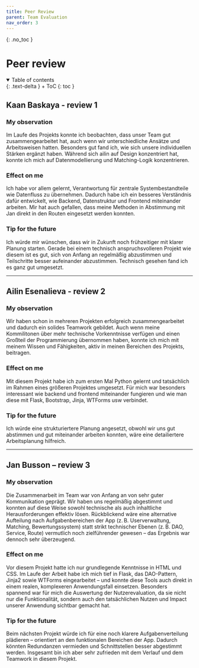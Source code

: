 ```yaml
---
title: Peer Review
parent: Team Evaluation
nav_order: 3
---
```


{: .no_toc }
# Peer review

<details open markdown="block">
{: .text-delta }
<summary>Table of contents</summary>
+ ToC
{: toc }
</details>

## Kaan Baskaya - review 1

### My observation

Im Laufe des Projekts konnte ich beobachten, dass unser Team gut zusammengearbeitet hat, auch wenn wir unterschiedliche Ansätze und Arbeitsweisen hatten. Besonders gut fand ich, wie sich unsere individuellen Stärken ergänzt haben. Während sich ailin auf Design konzentriert hat, konnte ich mich auf Datenmodellierung und Matching-Logik konzentrieren.

### Effect on me

Ich habe vor allem gelernt, Verantwortung für zentrale Systembestandteile wie Datenfluss zu übernehmen. Dadurch habe ich ein besseres Verständnis dafür entwickelt, wie Backend, Datenstruktur und Frontend miteinander arbeiten. Mir hat auch gefallen, dass meine Methoden in Abstimmung mit Jan direkt in den Routen eingesetzt werden konnten.
### Tip for the future

Ich würde mir wünschen, dass wir in Zukunft noch frühzeitiger mit klarer Planung starten. Gerade bei einem technisch anspruchsvolleren Projekt wie diesem ist es gut, sich von Anfang an regelmäßig abzustimmen und Teilschritte besser aufeinander abzustimmen. Technisch gesehen fand ich es ganz gut umgesetzt. 

---

## Ailin Esenalieva - review 2

### My observation

Wir haben schon in mehreren Projekten erfolgreich zusammengearbeitet und dadurch ein solides Teamwork gebildet. Auch wenn meine Kommilitonen über mehr technische Vorkenntnisse verfügen und einen Großteil der Programmierung übernommen haben, konnte ich mich mit meinem Wissen und Fähigkeiten, aktiv in meinen Bereichen des Projekts, beitragen.

### Effect on me

Mit diesem Projekt habe ich zum ersten Mal Python gelernt und tatsächlich im Rahmen eines größeren Projektes umgesetzt. Für mich war besonders interessant wie backend und frontend miteinander fungieren und wie man diese mit Flask, Bootstrap, Jinja, WTForms usw verbindet. 

### Tip for the future

Ich würde eine strukturiertere Planung angesetzt, obwohl wir uns gut abstimmen und gut miteinander arbeiten konnten, wäre eine detailiertere Arbeitsplanung hilfreich.

---

## Jan Busson – review 3

### My observation

Die Zusammenarbeit im Team war von Anfang an von sehr guter Kommunikation geprägt. Wir haben uns regelmäßig abgestimmt und konnten auf diese Weise sowohl technische als auch inhaltliche Herausforderungen effektiv lösen. Rückblickend wäre eine alternative Aufteilung nach Aufgabenbereichen der App (z. B. Userverwaltung, Matching, Bewertungssystem) statt strikt technischer Ebenen (z. B. DAO, Service, Route) vermutlich noch zielführender gewesen – das Ergebnis war dennoch sehr überzeugend.

### Effect on me

Vor diesem Projekt hatte ich nur grundlegende Kenntnisse in HTML und CSS. Im Laufe der Arbeit habe ich mich tief in Flask, das DAO-Pattern, Jinja2 sowie WTForms eingearbeitet – und konnte diese Tools auch direkt in einem realen, komplexeren Anwendungsfall einsetzen. Besonders spannend war für mich die Auswertung der Nutzerevaluation, da sie nicht nur die Funktionalität, sondern auch den tatsächlichen Nutzen und Impact unserer Anwendung sichtbar gemacht hat.

### Tip for the future

Beim nächsten Projekt würde ich für eine noch klarere Aufgabenverteilung plädieren – orientiert an den funktionalen Bereichen der App. Dadurch könnten Redundanzen vermieden und Schnittstellen besser abgestimmt werden. Insgesamt bin ich aber sehr zufrieden mit dem Verlauf und dem Teamwork in diesem Projekt.
